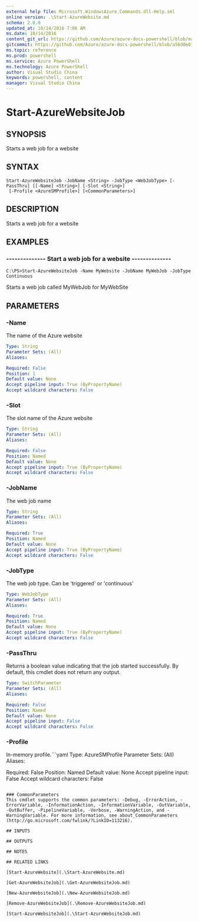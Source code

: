 ```yaml
---
external help file: Microsoft.WindowsAzure.Commands.dll-Help.xml
online version: .\Start-AzureWebsite.md
schema: 2.0.0
updated_at: 10/14/2016 7:06 AM
ms.date: 10/14/2016
content_git_url: https://github.com/Azure/azure-docs-powershell/blob/master/azureps-cmdlets-docs/ServiceManagement/Azure.Compute/v2.0/CmdletMDs/Start-AzureWebsiteJob.md
gitcommit: https://github.com/Azure/azure-docs-powershell/blob/a56d0e01e65c2c33aa2af13dd29addc94ead6e88/azureps-cmdlets-docs/ServiceManagement/Azure.Compute/v2.0/CmdletMDs/Start-AzureWebsiteJob.md
ms.topic: reference
ms.prod: powershell
ms.service: Azure PowerShell
ms.technology: Azure PowerShell
author: Visual Studio China
keywords: powershell, content
manager: Visual Studio China
---
```


# Start-AzureWebsiteJob

## SYNOPSIS
Starts a web job for a website

## SYNTAX

```
Start-AzureWebsiteJob -JobName <String> -JobType <WebJobType> [-PassThru] [[-Name] <String>] [-Slot <String>]
 [-Profile <AzureSMProfile>] [<CommonParameters>]
```

## DESCRIPTION
Starts a web job for a website

## EXAMPLES

### --------------  Start a web job for a website --------------
```
C:\PS>Start-AzureWebsiteJob -Name MyWebsite -JobName MyWebJob -JobType Continuous
```

Starts a web job called MyWebJob for MyWebSite

## PARAMETERS

### -Name
The name of the Azure website

```yaml
Type: String
Parameter Sets: (All)
Aliases: 

Required: False
Position: 1
Default value: None
Accept pipeline input: True (ByPropertyName)
Accept wildcard characters: False
```

### -Slot
The slot name of the Azure website

```yaml
Type: String
Parameter Sets: (All)
Aliases: 

Required: False
Position: Named
Default value: None
Accept pipeline input: True (ByPropertyName)
Accept wildcard characters: False
```

### -JobName
The web job name

```yaml
Type: String
Parameter Sets: (All)
Aliases: 

Required: True
Position: Named
Default value: None
Accept pipeline input: True (ByPropertyName)
Accept wildcard characters: False
```

### -JobType
The web job type.
Can be 'triggered' or 'continuous'

```yaml
Type: WebJobType
Parameter Sets: (All)
Aliases: 

Required: True
Position: Named
Default value: None
Accept pipeline input: True (ByPropertyName)
Accept wildcard characters: False
```

### -PassThru
Returns a boolean value indicating that the job started successfully.
By default, this cmdlet does not return any output.

```yaml
Type: SwitchParameter
Parameter Sets: (All)
Aliases: 

Required: False
Position: Named
Default value: None
Accept pipeline input: False
Accept wildcard characters: False
```

### -Profile
In-memory profile.```yaml
Type: AzureSMProfile
Parameter Sets: (All)
Aliases: 

Required: False
Position: Named
Default value: None
Accept pipeline input: False
Accept wildcard characters: False
```

### CommonParameters
This cmdlet supports the common parameters: -Debug, -ErrorAction, -ErrorVariable, -InformationAction, -InformationVariable, -OutVariable, -OutBuffer, -PipelineVariable, -Verbose, -WarningAction, and -WarningVariable. For more information, see about_CommonParameters (http://go.microsoft.com/fwlink/?LinkID=113216).

## INPUTS

## OUTPUTS

## NOTES

## RELATED LINKS

[Start-AzureWebsite](.\Start-AzureWebsite.md)

[Get-AzureWebsiteJob](.\Get-AzureWebsiteJob.md)

[New-AzureWebsiteJob](.\New-AzureWebsiteJob.md)

[Remove-AzureWebsiteJob](.\Remove-AzureWebsiteJob.md)

[Start-AzureWebsiteJob](.\Start-AzureWebsiteJob.md)

